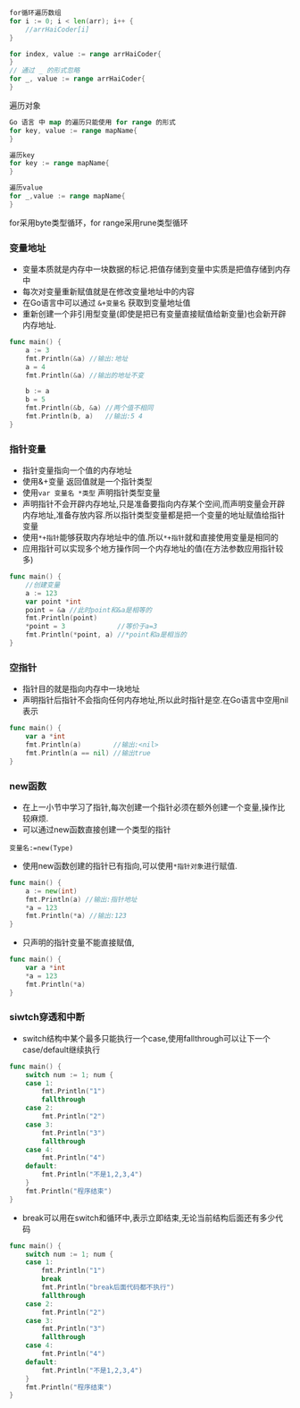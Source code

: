 ```go
for循环遍历数组
for i := 0; i < len(arr); i++ {
    //arrHaiCoder[i]
}

for index, value := range arrHaiCoder{
}
// 通过 _ 的形式忽略
for _, value := range arrHaiCoder{
}
```

遍历对象

```go
Go 语言 中 map 的遍历只能使用 for range 的形式
for key, value := range mapName{
}

遍历key
for key := range mapName{
}

遍历value
for _,value := range mapName{
}
```

for采用byte类型循环，for range采用rune类型循环









### 变量地址

* 变量本质就是内存中一块数据的标记.把值存储到变量中实质是把值存储到内存中
* 每次对变量重新赋值就是在修改变量地址中的内容
* 在Go语言中可以通过 `&+变量名` 获取到变量地址值
* 重新创建一个非引用型变量(即使是把已有变量直接赋值给新变量)也会新开辟内存地址.

```go
func main() {
	a := 3
	fmt.Println(&a) //输出:地址
	a = 4
	fmt.Println(&a) //输出的地址不变

	b := a
	b = 5
	fmt.Println(&b, &a) //两个值不相同
	fmt.Println(b, a)   //输出:5 4
}
```

### 指针变量

* 指针变量指向一个值的内存地址
* 使用&+变量 返回值就是一个指针类型
* 使用`var 变量名 *类型` 声明指针类型变量
* 声明指针不会开辟内存地址,只是准备要指向内存某个空间,而声明变量会开辟内存地址,准备存放内容.所以指针类型变量都是把一个变量的地址赋值给指针变量
* 使用`*+指针`能够获取内存地址中的值.所以`*+指针`就和直接使用变量是相同的
* 应用指针可以实现多个地方操作同一个内存地址的值(在方法参数应用指针较多)

```go
func main() {
	//创建变量
	a := 123
	var point *int
	point = &a //此时point和&a是相等的
	fmt.Println(point)
	*point = 3             //等价于a=3
	fmt.Println(*point, a) //*point和a是相当的
}
```

### 空指针

* 指针目的就是指向内存中一块地址
* 声明指针后指针不会指向任何内存地址,所以此时指针是空.在Go语言中空用nil表示

```go
func main() {
	var a *int
	fmt.Println(a)        //输出:<nil>
	fmt.Println(a == nil) //输出true
}
```



### new函数

* 在上一小节中学习了指针,每次创建一个指针必须在额外创建一个变量,操作比较麻烦.
* 可以通过new函数直接创建一个类型的指针

```
变量名:=new(Type)
```

* 使用new函数创建的指针已有指向,可以使用`*指针对象`进行赋值.

```go
func main() {
	a := new(int)
	fmt.Println(a) //输出:指针地址
	*a = 123
	fmt.Println(*a) //输出:123
}
```

* 只声明的指针变量不能直接赋值,

```go
func main() {
	var a *int
	*a = 123
	fmt.Println(*a)
}
```





### siwtch穿透和中断

* switch结构中某个最多只能执行一个case,使用fallthrough可以让下一个case/default继续执行

```go
func main() {
	switch num := 1; num {
	case 1:
		fmt.Println("1")
		fallthrough
	case 2:
		fmt.Println("2")
	case 3:
		fmt.Println("3")
		fallthrough
	case 4:
		fmt.Println("4")
	default:
		fmt.Println("不是1,2,3,4")
	}
	fmt.Println("程序结束")
}
```

* break可以用在switch和循环中,表示立即结束,无论当前结构后面还有多少代码

```go
func main() {
	switch num := 1; num {
	case 1:
		fmt.Println("1")
		break
		fmt.Println("break后面代码都不执行")
		fallthrough
	case 2:
		fmt.Println("2")
	case 3:
		fmt.Println("3")
		fallthrough
	case 4:
		fmt.Println("4")
	default:
		fmt.Println("不是1,2,3,4")
	}
	fmt.Println("程序结束")
}
```

